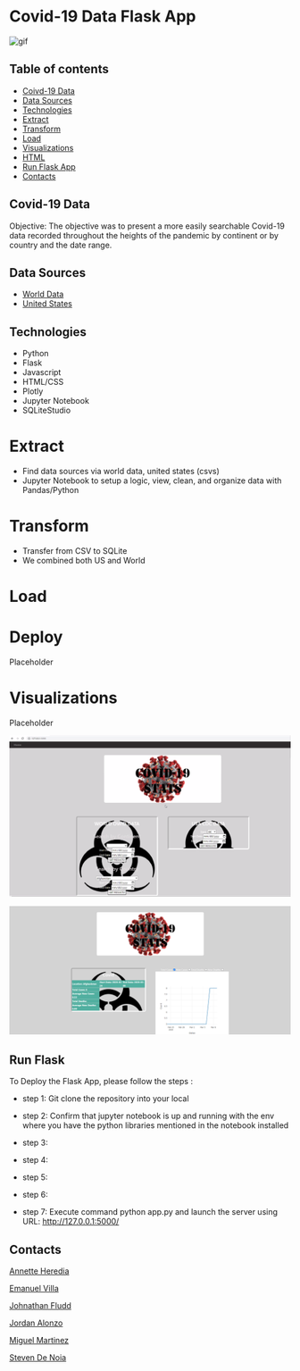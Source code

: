 # Covid-19 Data Flask App

![gif](https://media0.giphy.com/media/TjGV8ni2jC5pj6iY6T/giphy.gif?cid=ecf05e47y9n1wxob6r5xqw6jwu2oos5x0f569mhs87qbj2ne&rid=giphy.gif&ct=g)

## Table of contents

* [Coivd-19 Data](#covid-19-data)
* [Data Sources](#data-sources)
* [Technologies](#technologies)
* [Extract](#extract)
* [Transform](#transform)
* [Load](#load)
* [Visualizations](#visualizations)
* [HTML](#html)
* [Run Flask App](#run-flask)
* [Contacts](#contacts)

## Covid-19 Data

Objective: The objective was to present a more easily searchable Covid-19 data recorded throughout the heights of the pandemic by continent or by country and the date range.

## Data Sources

- [World Data](https://covid19.who.int/data)
- [United States](https://data.cdc.gov/Case-Surveillance/United-States-COVID-19-Cases-and-Deaths-by-State-o/9mfq-cb36)

## Technologies
* Python
* Flask
* Javascript
* HTML/CSS
* Plotly
* Jupyter Notebook
* SQLiteStudio

# Extract

* Find data sources via world data, united states (csvs)
* Jupyter Notebook to setup a logic, view, clean, and organize data with Pandas/Python

# Transform

* Transfer from CSV to SQLite
* We combined both US and World 

# Load


 
# Deploy
 
Placeholder
 
# Visualizations
 
Placeholder

![before?](static/Images/mainpage.PNG)

![after?](static/Images/covid19html.png)

## Run Flask

To Deploy the Flask App, please follow the steps :
* step 1: Git clone the repository into your local

* step 2: Confirm that jupyter notebook is up and running with the env where you have the python libraries mentioned in the notebook installed

* step 3: 

* step 4: 

* step 5: 

* step 6: 

* step 7: Execute command python app.py and launch the server using URL: http://127.0.0.1:5000/

## Contacts

[Annette Heredia](https://github.com/AnnetteHeredia)

[Emanuel Villa](https://github.com/mannievilla)

[Johnathan Fludd](https://github.com/JohnathanFludd)

[Jordan Alonzo](https://github.com/jalonzoajordan)

[Miguel Martinez](https://github.com/mmtz97)

[Steven De Noia](https://github.com/Stencoss)
